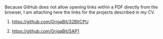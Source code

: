 Because GitHub does not allow opening links within a PDF directly from the browser, I am attaching here the links for the projects described in my CV.

1) https://github.com/GrigaBit/32BitCPU

2) https://github.com/GrigaBit/SAP1
